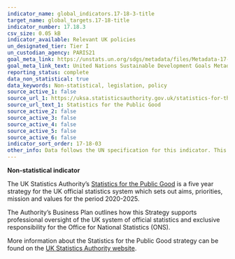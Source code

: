 ```yaml
---
indicator_name: global_indicators.17-18-3-title
target_name: global_targets.17-18-title
indicator_number: 17.18.3
csv_size: 0.05 kB
indicator_available: Relevant UK policies
un_designated_tier: Tier I
un_custodian_agency: PARIS21
goal_meta_link: https://unstats.un.org/sdgs/metadata/files/Metadata-17-18-03.pdf
goal_meta_link_text: United Nations Sustainable Development Goals Metadata (PDF 345 KB)
reporting_status: complete
data_non_statistical: true
data_keywords: Non-statistical, legislation, policy
source_active_1: false
source_url_1: https://uksa.statisticsauthority.gov.uk/statistics-for-the-public-good/
source_url_text_1: Statistics for the Public Good
source_active_2: false
source_active_3: false
source_active_4: false
source_active_5: false
source_active_6: false
indicator_sort_order: 17-18-03
other_info: Data follows the UN specification for this indicator. This indicator has not been identified in collaboration with topic experts.
---
```

**Non-statistical indicator**

The UK Statistics Authority’s [Statistics for the Public Good](https://uksa.statisticsauthority.gov.uk/statistics-for-the-public-good/) is a five year strategy for the UK official statistics system which sets out aims, priorities, mission and values for the period 2020-2025.

The Authority’s Business Plan outlines how this Strategy supports professional oversight of the UK system of official statistics and exclusive responsibility for the Office for National Statistics (ONS).

More information about the Statistics for the Public Good strategy can be found on the [UK Statistics Authority website](https://www.statisticsauthority.gov.uk/about-the-authority/strategy-and-business-plan/).